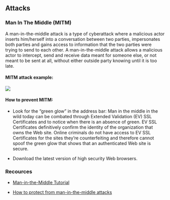 ## Attacks

### Man In The Middle (MITM)

A man-in-the-middle attack is a type of cyberattack where a malicious actor inserts him/herself into a conversation between two parties, impersonates both parties and gains access to information that the two parties were trying to send to each other. A man-in-the-middle attack allows a malicious actor to intercept, send and receive data meant for someone else, or not meant to be sent at all, without either outside party knowing until it is too late.

#### MITM attack example:
![](https://www.veracode.com/sites/default/files/styles/media_responsive_widest/public/mitm-steps.gif?itok=jARsU2dF)

#### How to prevent MITM:

  * Look for the “green glow” in the address bar: Man in the middle in the wild today can be combated through Extended Validation (EV) SSL Certificates and to notice when there is an absence of green. EV SSL Certificates definitively confirm the identity of the organization that owns the Web site. Online criminals do not have access to EV SSL Certificates for the sites they’re counterfeiting and therefore cannot spoof the green glow that shows that an authenticated Web site is secure.

  * Download the latest version of high security Web browsers.

### Recources

  * [Man-in-the-Middle Tutorial](https://www.veracode.com/sites/default/files/styles/media_responsive_widest/public/mitm-steps.gif?itok=jARsU2dF)


  * [How to protect from man-in-the-middle attacks](https://www.helpnetsecurity.com/2009/02/25/how-to-protect-from-man-in-the-middle-attacks/)
